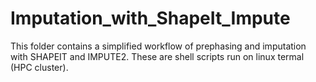 # Imputation_with_ShapeIt_Impute

This folder contains a simplified workflow of prephasing and imputation with SHAPEIT and IMPUTE2. These are shell scripts run on linux termal (HPC cluster).
